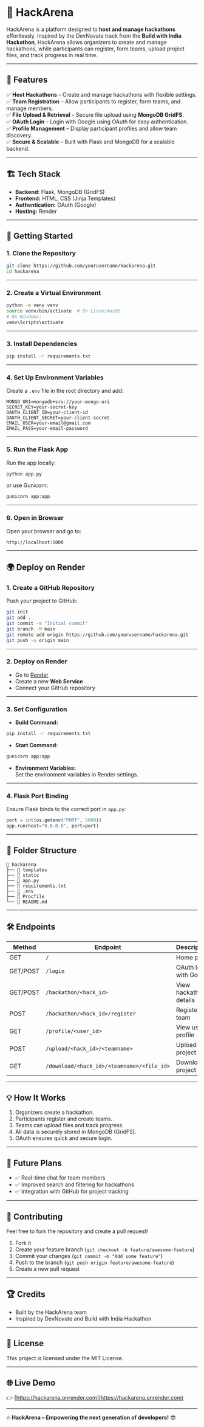 
# 🚀 **HackArena**  

HackArena is a platform designed to **host and manage hackathons** effortlessly. Inspired by the DevNovate track from the **Build with India Hackathon**, HackArena allows organizers to create and manage hackathons, while participants can register, form teams, upload project files, and track progress in real time.  

---

## 🌟 **Features**  
✅ **Host Hackathons** – Create and manage hackathons with flexible settings.  
✅ **Team Registration** – Allow participants to register, form teams, and manage members.  
✅ **File Upload & Retrieval** – Secure file upload using **MongoDB GridFS**.  
✅ **OAuth Login** – Login with Google using OAuth for easy authentication.  
✅ **Profile Management** – Display participant profiles and allow team discovery.  
✅ **Secure & Scalable** – Built with Flask and MongoDB for a scalable backend.  

---

## 🏗️ **Tech Stack**  
- **Backend:** Flask, MongoDB (GridFS)  
- **Frontend:** HTML, CSS (Jinja Templates)  
- **Authentication:** OAuth (Google)  
- **Hosting:** Render  

---

## 🚀 **Getting Started**  

### **1. Clone the Repository**  
```bash
git clone https://github.com/yourusername/hackarena.git
cd hackarena
```

---

### **2. Create a Virtual Environment**  
```bash
python -m venv venv
source venv/bin/activate  # On Linux/macOS
# On Windows:
venv\Scripts\activate
```

---

### **3. Install Dependencies**  
```bash
pip install -r requirements.txt
```

---

### **4. Set Up Environment Variables**  
Create a `.env` file in the root directory and add:

```plaintext
MONGO_URI=mongodb+srv://your-mongo-uri
SECRET_KEY=your-secret-key
OAUTH_CLIENT_ID=your-client-id
OAUTH_CLIENT_SECRET=your-client-secret
EMAIL_USER=your-email@gmail.com
EMAIL_PASS=your-email-password
```

---

### **5. Run the Flask App**  
Run the app locally:  

```bash
python app.py
```

or use Gunicorn:  

```bash
gunicorn app:app
```

---

### **6. Open in Browser**  
Open your browser and go to:  

```
http://localhost:5000
```

---

## 🌍 **Deploy on Render**  

### **1. Create a GitHub Repository**  
Push your project to GitHub:

```bash
git init
git add .
git commit -m "Initial commit"
git branch -M main
git remote add origin https://github.com/yourusername/hackarena.git
git push -u origin main
```

---

### **2. Deploy on Render**  
- Go to [Render](https://render.com)  
- Create a new **Web Service**  
- Connect your GitHub repository  

---

### **3. Set Configuration**  
- **Build Command:**  
```bash
pip install -r requirements.txt
```
- **Start Command:**  
```bash
gunicorn app:app
```
- **Environment Variables:**  
Set the environment variables in Render settings.  

---

### **4. Flask Port Binding**  
Ensure Flask binds to the correct port in `app.py`:  

```python
port = int(os.getenv("PORT", 5000))
app.run(host="0.0.0.0", port=port)
```

---

## 📂 **Folder Structure**  
```
📂 hackarena
├── 📂 templates
├── 📂 static
├── 📄 app.py
├── 📄 requirements.txt
├── 📄 .env
├── 📄 Procfile
└── 📄 README.md
```

---

## 🛠️ **Endpoints**  

| Method | Endpoint | Description |
|--------|----------|-------------|
| GET    | `/`       | Home page |
| GET/POST | `/login` | OAuth login with Google |
| GET/POST | `/hackathon/<hack_id>` | View hackathon details |
| POST   | `/hackathon/<hack_id>/register` | Register a team |
| GET    | `/profile/<user_id>` | View user profile |
| POST   | `/upload/<hack_id>/<teamname>` | Upload project file |
| GET    | `/download/<hack_id>/<teamname>/<file_id>` | Download project file |

---

## 💡 **How It Works**  
1. Organizers create a hackathon.  
2. Participants register and create teams.  
3. Teams can upload files and track progress.  
4. All data is securely stored in MongoDB (GridFS).  
5. OAuth ensures quick and secure login.  

---

## 🚀 **Future Plans**  
- ✅ Real-time chat for team members  
- ✅ Improved search and filtering for hackathons  
- ✅ Integration with GitHub for project tracking  

---

## 🤝 **Contributing**  
Feel free to fork the repository and create a pull request!  

1. Fork it  
2. Create your feature branch (`git checkout -b feature/awesome-feature`)  
3. Commit your changes (`git commit -m "Add some feature"`)  
4. Push to the branch (`git push origin feature/awesome-feature`)  
5. Create a new pull request  

---

## 🏆 **Credits**  
- Built by the HackArena team  
- Inspired by DevNovate and Build with India Hackathon  

---

## 📃 **License**  
This project is licensed under the MIT License.  

---

## 🌐 **Live Demo**  
👉 [https://hackarena.onrender.com](https://hackarena.onrender.com)  

---

🔥 **HackArena – Empowering the next generation of developers!** 😎  
